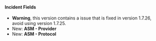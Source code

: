 
#### Incident Fields

- **Warning**, this version contains a issue that is fixed in version 1.7.26, avoid using version 1.7.25.
- New: **ASM - Provider**
- New: **ASM - Protocol**